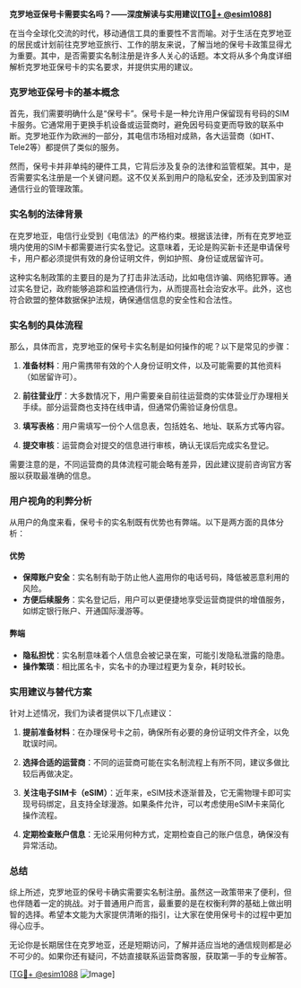 **克罗地亚保号卡需要实名吗？——深度解读与实用建议[[TG💪+ @esim1088](https://t.me/s/esim1088)]**

在当今全球化交流的时代，移动通信工具的重要性不言而喻。对于生活在克罗地亚的居民或计划前往克罗地亚旅行、工作的朋友来说，了解当地的保号卡政策显得尤为重要。其中，是否需要实名制注册是许多人关心的话题。本文将从多个角度详细解析克罗地亚保号卡的实名要求，并提供实用的建议。

### 克罗地亚保号卡的基本概念

首先，我们需要明确什么是“保号卡”。保号卡是一种允许用户保留现有号码的SIM卡服务。它通常用于更换手机设备或运营商时，避免因号码变更而导致的联系中断。克罗地亚作为欧洲的一部分，其电信市场相对成熟，各大运营商（如HT、Tele2等）都提供了类似的服务。

然而，保号卡并非单纯的硬件工具，它背后涉及复杂的法律和监管框架。其中，是否需要实名注册是一个关键问题。这不仅关系到用户的隐私安全，还涉及到国家对通信行业的管理政策。

### 实名制的法律背景

在克罗地亚，电信行业受到《电信法》的严格约束。根据该法律，所有在克罗地亚境内使用的SIM卡都需要进行实名登记。这意味着，无论是购买新卡还是申请保号卡，用户都必须提供有效的身份证明文件，例如护照、身份证或居留许可。

这种实名制政策的主要目的是为了打击非法活动，比如电信诈骗、网络犯罪等。通过实名登记，政府能够追踪和监控通信行为，从而提高社会治安水平。此外，这也符合欧盟的整体数据保护法规，确保通信信息的安全性和合法性。

### 实名制的具体流程

那么，具体而言，克罗地亚的保号卡实名制是如何操作的呢？以下是常见的步骤：

1. **准备材料**：用户需携带有效的个人身份证明文件，以及可能需要的其他资料（如居留许可）。
   
2. **前往营业厅**：大多数情况下，用户需要亲自前往运营商的实体营业厅办理相关手续。部分运营商也支持在线申请，但通常仍需验证身份信息。

3. **填写表格**：用户需填写一份个人信息表，包括姓名、地址、联系方式等内容。

4. **提交审核**：运营商会对提交的信息进行审核，确认无误后完成实名登记。

需要注意的是，不同运营商的具体流程可能会略有差异，因此建议提前咨询官方客服以获取最准确的信息。

### 用户视角的利弊分析

从用户的角度来看，保号卡的实名制既有优势也有弊端。以下是两方面的具体分析：

#### 优势

- **保障账户安全**：实名制有助于防止他人盗用你的电话号码，降低被恶意利用的风险。
- **方便后续服务**：实名登记后，用户可以更便捷地享受运营商提供的增值服务，如绑定银行账户、开通国际漫游等。

#### 弊端

- **隐私担忧**：实名制意味着个人信息会被记录在案，可能引发隐私泄露的隐患。
- **操作繁琐**：相比匿名卡，实名卡的办理过程更为复杂，耗时较长。

### 实用建议与替代方案

针对上述情况，我们为读者提供以下几点建议：

1. **提前准备材料**：在办理保号卡之前，确保所有必要的身份证明文件齐全，以免耽误时间。

2. **选择合适的运营商**：不同的运营商可能在实名制流程上有所不同，建议多做比较后再做决定。

3. **关注电子SIM卡（eSIM）**：近年来，eSIM技术逐渐普及，它无需物理卡即可实现号码绑定，且支持全球漫游。如果条件允许，可以考虑使用eSIM卡来简化操作流程。

4. **定期检查账户信息**：无论采用何种方式，定期检查自己的账户信息，确保没有异常活动。

### 总结

综上所述，克罗地亚的保号卡确实需要实名制注册。虽然这一政策带来了便利，但也伴随着一定的挑战。对于普通用户而言，最重要的是在权衡利弊的基础上做出明智的选择。希望本文能为大家提供清晰的指引，让大家在使用保号卡的过程中更加得心应手。

无论你是长期居住在克罗地亚，还是短期访问，了解并适应当地的通信规则都是必不可少的。如果你还有疑问，不妨直接联系运营商客服，获取第一手的专业解答。

[[TG💪+ @esim1088](https://t.me/s/esim1088) ![Image](https://i.postimg.cc/4NQfJmqS/Snipaste-2025-05-13-00-14-12.png)]